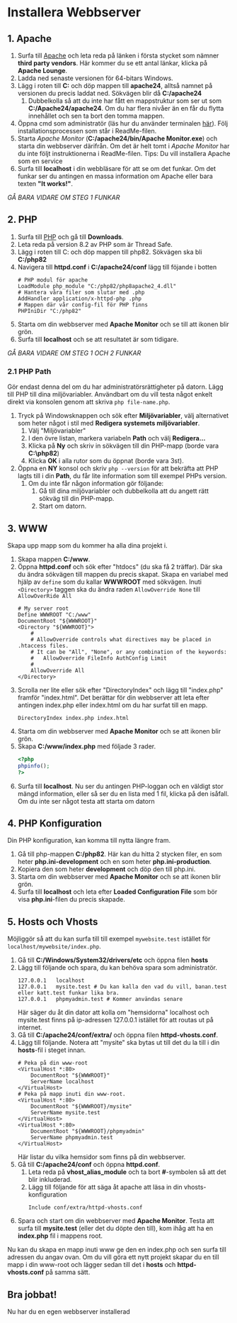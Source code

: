 # Installera Webbserver

## 1. Apache
1. Surfa till [Apache](https://httpd.apache.org/download.cgi#apache24) och leta reda på länken i första stycket som nämner **third party vendors**. Här kommer du se ett antal länkar, klicka på **Apache Lounge**.
1. Ladda ned senaste versionen för 64-bitars Windows.
1. Lägg i roten till **C:** och döp mappen till **apache24**, alltså namnet på versionen du precis laddat ned. Sökvägen blir då **C:/apache24**
    1. Dubbelkolla så att du inte har fått en mappstruktur som ser ut som **C:/Apache24/apache24**. Om du har flera nivåer än en får du flytta innehållet och sen ta bort den tomma mappen.
1. Öppna cmd som administratör (läs hur du använder terminalen [här](./Terminalen.md)). Följ installationsprocessen som står i ReadMe-filen.
1. Starta _Apache Monitor_ (**C:/apache24/bin/Apache Monitor.exe**) och starta din webbserver därifrån. Om det är helt tomt i _Apache Monitor_ har du inte följt instruktionerna i ReadMe-filen. Tips: Du vill installera Apache som en service
1. Surfa till **localhost** i din webbläsare för att se om det funkar. Om det funkar ser du antingen en massa information om Apache eller bara texten **"It works!"**.

*GÅ BARA VIDARE OM STEG 1 FUNKAR*

## 2. PHP
1. Surfa till [PHP](https://windows.php.net) och gå till **Downloads**.
1. Leta reda på version 8.2 av PHP som är Thread Safe.
1. Lägg i roten till C: och döp mappen till php82. Sökvägen ska bli **C:/php82**
1. Navigera till **httpd.conf** i **C:/apache24/conf** lägg till föjande i botten
    ```apacheconf
    # PHP modul för apache
    LoadModule php_module "C:/php82/php8apache2_4.dll"
    # Hantera våra filer som slutar med .php
    AddHandler application/x-httpd-php .php
    # Mappen där vår config-fil för PHP finns
    PHPIniDir "C:/php82"
    ```
1. Starta om din webbserver med **Apache Monitor** och se till att ikonen blir grön.
1. Surfa till **localhost** och se att resultatet är som tidigare.

*GÅ BARA VIDARE OM STEG 1 OCH 2 FUNKAR*
### 2.1 PHP Path
Gör endast denna del om du har administratörsrättigheter på datorn.
Lägg till PHP till dina miljövariabler. Användbart om du vill testa något enkelt direkt via konsolen genom att skriva ```php file-name.php```.
1. Tryck på Windowsknappen och sök efter **Miljövariabler**, välj alternativet som heter något i stil med **Redigera systemets miljövariabler**. 
    1. Välj "Miljövariabler"
    1. I den övre listan, markera variabeln **Path** och välj **Redigera...**
    1. Klicka på **Ny** och skriv in sökvägen till din PHP-mapp (borde vara **C:\php82**)
    1. Klicka **OK** i alla rutor som du öppnat (borde vara 3st).
1. Öppna en **NY** konsol och skriv ```php --version``` för att bekräfta att PHP lagts till i din **Path**, du får lite information som till exempel PHPs version.
    1. Om du inte får någon information gör följande:
        1. Gå till dina miljövariabler och dubbelkolla att du angett rätt sökväg till din PHP-mapp.
        1. Start om datorn.

## 3. WWW
Skapa upp mapp som du kommer ha alla dina projekt i.
1. Skapa mappen **C:/www**.
1. Öppna **httpd.conf** och sök efter "htdocs" (du ska få 2 träffar). Där ska du ändra sökvägen till mappen du precis skapat. Skapa en variabel med hjälp av ```define``` som du kallar **WWWROOT** med sökvägen. Inuti ```<Directory>``` taggen ska du ändra raden ```AllowOverride None``` till ```AllowOverRide All```
    ```apacheconf
    # My server root 
    Define WWWROOT "C:/www"
    DocumentRoot "${WWWROOT}"
    <Directory "${WWWROOT}">
        #
        # AllowOverride controls what directives may be placed in .htaccess files.
        # It can be "All", "None", or any combination of the keywords:
        #   AllowOverride FileInfo AuthConfig Limit
        #
        AllowOverride All
    </Directory>
    ```
1. Scrolla ner lite eller sök efter "DirectoryIndex" och lägg till "index.php" framför "index.html". Det berättar för din webbserver att leta efter antingen index.php eller index.html om du har surfat till en mapp.
    ```apacheconf
    DirectoryIndex index.php index.html
    ```
1. Starta om din webbserver med **Apache Monitor** och se att ikonen blir grön.
1. Skapa **C:/www/index.php** med följade 3 rader.
    ```php
    <?php
    phpinfo();
    ?>
    ```
1. Surfa till **localhost**. Nu ser du antingen PHP-loggan och en väldigt stor mängd information, eller så ser du en lista med 1 fil, klicka på den isåfall.
Om du inte ser något testa att starta om datorn

## 4. PHP Konfiguration
Din PHP konfiguration, kan komma till nytta längre fram.
1. Gå till php-mappen **C:/php82**. Här kan du hitta 2 stycken filer, en som heter **php.ini-development** och en som heter **php.ini-production**.
1. Kopiera den som heter **development** och döp den till php.ini.
1. Starta om din webbserver med **Apache Monitor** och se att ikonen blir grön.
1. Surfa till **localhost** och leta efter **Loaded Configuration File** som bör visa **php.ini**-filen du precis skapade.

## 5. Hosts och Vhosts
Möjliggör så att du kan surfa till till exempel ```mywebsite.test``` istället för ```localhost/mywebsite/index.php```.
1. Gå till **C:/Windows/System32/drivers/etc** och öppna filen **hosts**
1. Lägg till följande och spara, du kan behöva spara som administratör.
    ```hostsconf
    127.0.0.1   localhost
    127.0.0.1   mysite.test # Du kan kalla den vad du vill, banan.test eller katt.test funkar lika bra.
    127.0.0.1   phpmyadmin.test # Kommer användas senare
    ```
    Här säger du åt din dator att kolla om "hemsidorna" localhost och mysite.test finns på ip-adressen 127.0.0.1 istället för att routas ut på internet.
1. Gå till **C:/apache24/conf/extra/** och öppna filen **httpd-vhosts.conf**.
1. Lägg till följande. Notera att "mysite" ska bytas ut till det du la till i din **hosts**-fil i steget innan.
    ```apacheconf
    # Peka på din www-root
    <VirtualHost *:80>
        DocumentRoot "${WWWROOT}"
        ServerName localhost
    </VirtualHost>
    # Peka på mapp inuti din www-root.
    <VirtualHost *:80>
        DocumentRoot "${WWWROOT}/mysite"
        ServerName mysite.test
    </VirtualHost>
    <VirtualHost *:80>
        DocumentRoot "${WWWROOT}/phpmyadmin"
        ServerName phpmyadmin.test
    </VirtualHost>
    ```
    Här listar du vilka hemsidor som finns på din webbserver. 
1. Gå till **C:/apache24/conf** och öppna **httpd.conf**.
    1. Leta reda på **vhost_alias_module** och ta bort **#**-symbolen så att det blir inkluderad.
    1. Lägg till följande för att säga åt apache att läsa in din vhosts-konfiguration
        ```apacheconf
        Include conf/extra/httpd-vhosts.conf
        ```
1. Spara och start om din webbserver med **Apache Monitor**. Testa att surfa till **mysite.test** (eller det du döpte den till), kom ihåg att ha en **index.php** fil i mappens root.

Nu kan du skapa en mapp inuti www ge den en index.php och sen surfa till adressen du angav ovan. Om du vill göra ett nytt projekt skapar du en till mapp i din www-root och lägger sedan till det i **hosts** och **httpd-vhosts.conf** på samma sätt.

## Bra jobbat!
Nu har du en egen webbserver installerad